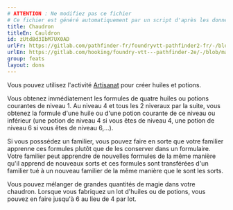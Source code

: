 ```yaml
---
# ATTENTION : Ne modifiez pas ce fichier
# Ce fichier est généré automatiquement par un script d'après les données du module Foundry VTT officiel et de sa traduction
title: Chaudron
titleEn: Cauldron
id: zUtdBd3IbM7UX0AD
urlFr: https://gitlab.com/pathfinder-fr/foundryvtt-pathfinder2-fr/-/blob/master/data/feats/zUtdBd3IbM7UX0AD.htm
urlEn: https://gitlab.com/hooking/foundry-vtt---pathfinder-2e/-/blob/master/packs/data/feats.db/cauldron.json
group: feats
layout: dons
---
```

Vous pouvez utilisez l'activité [Artisanat](../actions/fabriquer.md) pour créer huiles et potions.

Vous obtenez immédiatement les formules de quatre huiles ou potions courantes de niveau 1. Au niveau 4 et tous les 2 niveraux par la suite, vous obtenez la formule d'une huile ou d'une potion courante de ce niveau ou inférieur (une potion de niveau 4 si vous êtes de niveau 4, une potion de niveau 6 si vous êtes de niveau 6,...).

Si vous posssédez un familier, vous pouvez faire en sorte que votre familier apprenne ces formules plutôt que de les conserver dans un formulaire. Votre familier peut apprendre de nouvelles formules de la même manière qu'il apprend de nouveaux sorts et ces formules sont transférées d'un familier tué à un nouveau familier de la même manière que le sont les sorts.

Vous pouvez mélanger de grandes quantités de magie dans votre chaudron. Lorsque vous fabriquez un lot d'huiles ou de potions, vous pouvez en faire jusqu'à 6 au lieu de 4 par lot.


